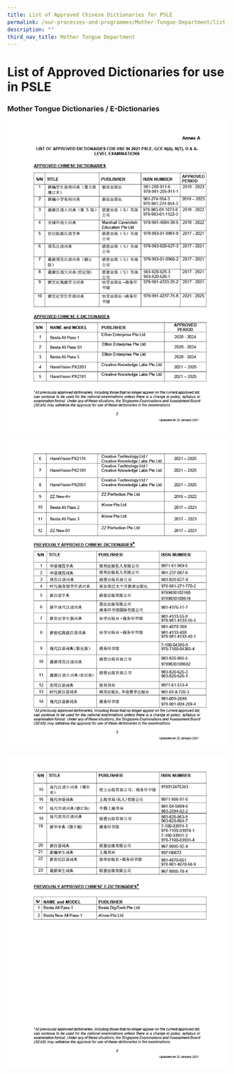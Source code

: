 ```yaml
---
title: List of Approved Chinese Dictionaries for PSLE
permalink: /our-processes-and-programmes/Mother-Tongue-Department/list-of-approved-chinese-dictionaries-forpsle/
description: ""
third_nav_title: Mother Tongue Department
---
```

# **List of Approved Dictionaries for use in PSLE**

  

### Mother Tongue Dictionaries / E-Dictionaries

![](/images/list_of_dictionaries_for_examination1024_1.jpg)

![](/images/list_of_dictionaries_for_examination1024_2.jpg)

![](/images/list_of_dictionaries_for_examination1024_3.jpg)